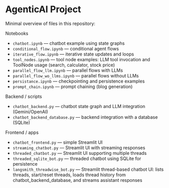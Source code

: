 <!-- ...existing code... -->
# AgenticAI Project

Minimal overview of files in this repository:

Notebooks
- `chatbot.ipynb` — chatbot example using state graphs
- `conditional_flow.ipynb` — conditional agent flows
- `iterative_flow.ipynb` — iterative state updates and loops
- `tool_nodes.ipynb` — tool node examples: LLM tool invocation and ToolNode usage (search, calculator, stock price)
- `parallel_flow_llm.ipynb` — parallel flows with LLMs
- `parallel_flow_wo_llms.ipynb` — parallel flows without LLMs
- `persistance.ipynb` — checkpointing and persistence examples
- `prompt_chain.ipynb` — prompt chaining (blog generation)

Backend / scripts
- `chatbot_backend.py` — chatbot state graph and LLM integration (Gemini/OpenAI)
- `chatbot_backend_database.py` — backend integration with a database (SQLite)

Frontend / apps
- `chatbot_frontend.py` — simple Streamlit UI
- `streaming_chatbot.py` — Streamlit UI with streaming responses
- `threaded_chatbot.py` — Streamlit UI supporting multiple threads
- `threaded_sqlite_bot.py` — threaded chatbot using SQLite for persistence
- `langsmith_threadwise_bot.py` — Streamlit thread-based chatbot UI: lists threads, start/reset threads, loads thread history from chatbot_backend_database, and streams assistant responses

